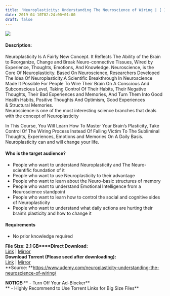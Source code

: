 ```yaml
---
title: 'Neuroplasticity: Understanding The Neuroscience of Wiring | [ 199.99$ Course For Free ]'
date: 2019-04-10T02:24:00+01:00
draft: false
---
```


[![](https://2.bp.blogspot.com/-VaIb_kfhz4s/XK1FAhXSl1I/AAAAAAAABuE/-9Ze2Ag0d30RgtNClE-QAGo3qDmDGD6mQCLcBGAs/s640/Neuroplasticity-Understanding-The-Neuroscience-of-Wiring.jpg)](https://2.bp.blogspot.com/-VaIb_kfhz4s/XK1FAhXSl1I/AAAAAAAABuE/-9Ze2Ag0d30RgtNClE-QAGo3qDmDGD6mQCLcBGAs/s1600/Neuroplasticity-Understanding-The-Neuroscience-of-Wiring.jpg)

  

#### Description:

Neuroplasticity Is A Fairly New Concept. It Reflects The Ability of the Brain to Reorganize, Change and Break Neuro-connective Tissues, Wired by Experience, Thoughts, Emotions, And Knowledge. Neuroscience, is the Core Of Neuroplasticity. Based On Neuroscience, Researchers Developed The Idea Of Neuroplasticity.A Scientific Breakthrough In Neuroscience Made It Possible For People To Wire Their Brain On A Conscious And Subconscious Level, Taking Control Of Their Habits, Their Negative Thoughts, Their Bad Experiences and Memories, And Turn Them Into Good Health Habits, Positive Thoughts And Optimism, Good Experiences & Structural Memories.  
Neuroscience is one of the most interesting science branches that deals with the concept of Neuroplasticity  

In This Course, You Will Learn How To Master Your Brain’s Plasticity, Take Control Of The Wiring Process Instead Of Falling Victim To The Subliminal Thoughts, Experiences, Emotions and Memories On A Daily Basis.  
Neuroplasticity can and will change your life.  

#### Who is the target audience?

*   People who want to understand Neuroplasticity and The Neuro-scientific foundation of it
*   People who want to use Neuroplasticity to their advantage
*   People who want to learn about the Neuro-basic structures of memory
*   People who want to understand Emotional Intelligence from a Neuroscience standpoint
*   People who want to learn how to control the social and cognitive sides of Neuroplasticity
*   People who want to understand what daily actions are hurting their brain’s plasticity and how to change it

#### Requirements

*   No prior knowledge required

**File Size: 2.1 GB****Direct Download:**  
[Link](http://crowdurl.com/Neuroplasticitylink1) | [Mirror](http://crowdurl.com/Neuroplasticitylink2)  
**Download Torrent (Please seed after downloading):**  
[Link](http://crowdurl.com/Neuroplasticitytorrent1) | [Mirror](http://crowdurl.com/Neuroplasticitytorrent2)  
**Source: **https://www.udemy.com/neuroplasticity-understanding-the-neuroscience-of-wiring/  

**NOTICE:**** - Turn Off Your Ad-Blocker**  
** - Highly Recommend to Use Torrent Links for Big Size Files**
